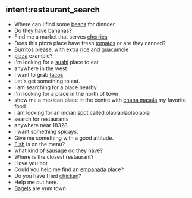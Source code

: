 ## intent:restaurant_search
- Where can I find some [beans](food) for dinnder
- Do they have [bananas](food)?
- Find me a market that serves [cherries](food)
- Does this pizza place have fresh [tomatos](food) or are they canned?
- [Burritos](food) please, with extra [rice](food) and [guacamole](food)
- [pizza](food) example?
- i'm looking for a [sushi](food) place to eat
- anywhere in the west
- I want to grab [tacos](food)
- Let's get something to eat.
- I am searching for a place nearby
- i'm looking for a place in the north of town
- show me a mexican place in the centre with [chana masala](food) my favorite food
- i am looking for an indian spot called olaolaolaolaolaola
- search for restaurants
- anywhere near 18328
- I want something spicays.
- Give me something with a good attitude.
- [Fish](food) is on the menu?
- what kind of [sausage](food) do they have?
- Where is the closest restaurant?
- I love you bot 
- Could you help me find an [empanada](food) place?
- Do you have fried [chicken](food)?
- Help me out here.
- [Bagels](food) are yum town
